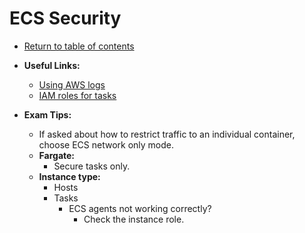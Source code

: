 # ECS Security

* [Return to table of contents](../../../README.md)

* **Useful Links:**
  * [Using AWS logs](https://docs.aws.amazon.com/AmazonECS/latest/developerguide/using_awslogs.html)
  * [IAM roles for tasks](https://docs.aws.amazon.com/AmazonECS/latest/developerguide/task-iam-roles.html)

* **Exam Tips:**
  * If asked about how to restrict traffic to an individual container, choose ECS network only mode.
  * **Fargate:**
    * Secure tasks only.
  * **Instance type:**
    * Hosts
    * Tasks
      * ECS agents not working correctly?
        * Check the instance role.
